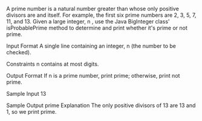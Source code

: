 A prime number is a natural number greater than  whose only positive divisors are  and itself. For example, the first six prime numbers are 2, 3, 5, 7, 11, and 13.
Given a large integer, n , use the Java BigInteger class' isProbablePrime method to determine and print whether it's prime or not prime.

Input Format
A single line containing an integer, n (the number to be checked).

Constraints
n contains at most  digits.

Output Format
If n is a prime number, print prime; otherwise, print not prime.

Sample Input
13

Sample Output
prime
Explanation
The only positive divisors of 13 are 13 and 1, so we print prime.

